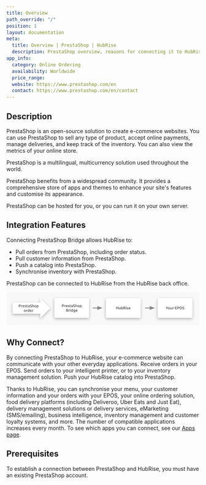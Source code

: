 ```yaml
---
title: Overview
path_override: "/"
position: 1
layout: documentation
meta:
  title: Overview | PrestaShop | HubRise
  description: PrestaShop overview, reasons for connecting it to HubRise and summary of integrated features. Synchronise data between your EPOS and your apps.
app_info:
  category: Online Ordering
  availability: Worldwide
  price_range:
  website: https://www.prestashop.com/en
  contact: https://www.prestashop.com/en/contact
---
```


## Description

PrestaShop is an open-source solution to create e-commerce websites. You can use PrestaShop to sell any type of product, accept online payments, manage deliveries, and keep track of the inventory. You can also view the metrics of your online store.

PrestaShop is a multilingual, multicurrency solution used throughout the world.

PrestaShop benefits from a widespread community. It provides a comprehensive store of apps and themes to enhance your site's features and customise its appearance.

PrestaShop can be hosted for you, or you can run it on your own server.

## Integration Features

Connecting PrestaShop Bridge allows HubRise to:

- Pull orders from PrestaShop, including order status.
- Pull customer information from PrestaShop.
- Push a catalog into PrestaShop.
- Synchronise inventory with PrestaShop.

PrestaShop can be connected to HubRise from the HubRise back office.

![Diagram of the connection flow between PrestaShop, PrestaShop Bridge, and HubRise](./images/000-2x-connection-diagram.png)

## Why Connect?

By connecting PrestaShop to HubRise, your e-commerce website can communicate with your other everyday applications. Receive orders in your EPOS. Send orders to your intelligent printer, or to your inventory management solution. Push your HubRise catalog into PrestaShop.

Thanks to HubRise, you can synchronise your menu, your customer information and your orders with your EPOS, your online ordering solution, food delivery platforms (including Deliveroo, Uber Eats and Just Eat), delivery management solutions or delivery services, eMarketing (SMS/emailing), business intelligence, inventory management and customer loyalty systems, and more. The number of compatible applications increases every month. To see which apps you can connect, see our [Apps page](/apps).

## Prerequisites

To establish a connection between PrestaShop and HubRise, you must have an existing PrestaShop account.
